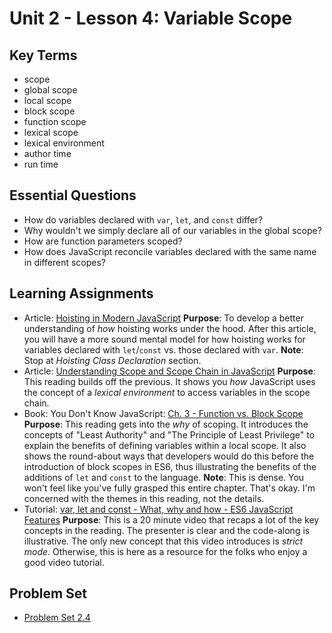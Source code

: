 # Unit 2 - Lesson 4: Variable Scope

## Key Terms
* scope
* global scope
* local scope
* block scope
* function scope
* lexical scope
* lexical environment
* author time
* run time

## Essential Questions
* How do variables declared with `var`, `let`, and `const` differ?
* Why wouldn't we simply declare all of our variables in the global scope?
* How are function parameters scoped?
* How does JavaScript reconcile variables declared with the same name in different scopes?

## Learning Assignments
* Article: [Hoisting in Modern JavaScript](https://blog.bitsrc.io/hoisting-in-modern-javascript-let-const-and-var-b290405adfda)
    **Purpose**: To develop a better understanding of _how_ hoisting works under the hood. After this article, you will have a more sound mental model for how hoisting works for variables declared with `let`/`const` vs. those declared with `var`.
    **Note**: Stop at _Hoisting Class Declaration_ section.
* Article: [Understanding Scope and Scope Chain in JavaScript](https://blog.bitsrc.io/understanding-scope-and-scope-chain-in-javascript-f6637978cf53)
    **Purpose**: This reading builds off the previous. It shows you _how_ JavaScript uses the concept of a _lexical environment_ to access variables in the scope chain.
* Book: You Don't Know JavaScript: [Ch. 3 - Function vs. Block Scope](https://github.com/getify/You-Dont-Know-JS/blob/2nd-ed/scope-closures/ch3.md)
    **Purpose**: This reading gets into the _why_ of scoping. It introduces the concepts of "Least Authority" and "The Principle of Least Privilege" to explain the benefits of defining variables within a local scope. It also shows the round-about ways that developers would do this before the introduction of  block scopes in ES6, thus illustrating the benefits of the additions of `let` and `const` to the language.
    **Note**: This is dense. You won't feel like you've fully grasped this entire chapter. That's okay. I'm concerned with the themes in this reading, not the details.
* Tutorial: [var, let and const - What, why and how - ES6 JavaScript Features](https://www.youtube.com/watch?v=sjyJBL5fkp8)
    **Purpose**: This is a 20 minute video that recaps a lot of the key concepts in the reading. The presenter is clear and the code-along is illustrative. The only new concept that this video introduces is _strict mode_. Otherwise, this is here as a resource for the folks who enjoy a good video tutorial.


## Problem Set
* [Problem Set 2.4](https://github.com/The-Marcy-Lab-School/problem-set-2_4) 

